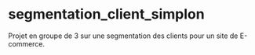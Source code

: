 # segmentation_client_simplon
Projet en groupe de 3 sur une segmentation des clients pour un site de E-commerce.
